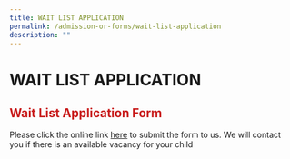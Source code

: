```yaml
---
title: WAIT LIST APPLICATION
permalink: /admission-or-forms/wait-list-application
description: ""
---
```

# WAIT LIST APPLICATION
## <span style = "color: #c81b1b"> <b>Wait List Application Form</b> </span>

Please click the online link <a href="https://form.gov.sg/62f324557be87f0011081d09" target = "_blank">here</a> to submit the form to us. We will contact you if there is an available vacancy for your child